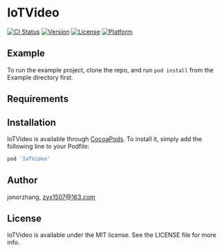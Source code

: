 # IoTVideo

[![CI Status](https://img.shields.io/travis/jonorzhang/IoTVideo.svg?style=flat)](https://travis-ci.org/jonorzhang/IoTVideo)
[![Version](https://img.shields.io/cocoapods/v/IoTVideo.svg?style=flat)](https://cocoapods.org/pods/IoTVideo)
[![License](https://img.shields.io/cocoapods/l/IoTVideo.svg?style=flat)](https://cocoapods.org/pods/IoTVideo)
[![Platform](https://img.shields.io/cocoapods/p/IoTVideo.svg?style=flat)](https://cocoapods.org/pods/IoTVideo)

## Example

To run the example project, clone the repo, and run `pod install` from the Example directory first.

## Requirements

## Installation

IoTVideo is available through [CocoaPods](https://cocoapods.org). To install
it, simply add the following line to your Podfile:

```ruby
pod 'IoTVideo'
```

## Author

jonorzhang, zyx1507@163.com

## License

IoTVideo is available under the MIT license. See the LICENSE file for more info.
